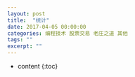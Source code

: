```yaml
---
layout: post
title:  "统计"
date: 2017-04-05 00:00:00
categories: 编程技术 股票交易 老庄之道 其他
tags: ""
excerpt: ""
---
```


* content
{:toc}






<script>
alert('☯');
</script>
































